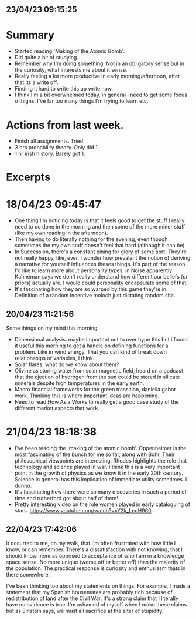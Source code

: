 ## 23/04/23 09:15:25

# Summary

* Started reading 'Making of the Atomic Bomb'.
* Did quite a bit of studying.
* Remember why I'm doing something. Not in an obligatory sense but in the curiosity, what interests me about it sense.
* Really feeling a lot more productive in early morning/afternoon, after that its a write off.
* Finding it hard to write this up write now.
* I think I'm a bit overwhelmed today. in general I need to get some focus o thigns, I've far too many things I'm trying
  to learn etc.

# Actions from last week.

* Finish all assignments. Tried.
* 3 hrs probability theory. Only did 1.
* 1 hr irish history. Barely got 1.

# Excerpts
# 18/04/23 09:45:47

* One thing I'm noticing today is that it feels good to get the stuff I really need to do done in the morning and then
  some of the more minor stuff (like my own reading in the afternoon). 
* Then having to do literally nothing for the evening, even though sometimes the my own stuff doesn't feel that hard
  (although it can be).
* In Succession, there's a constant pining for glory of some sort. They're not really happy, like, ever. I wonder how
  prevalent the notion of deriving a narrative for yourself influences theses things. It's part of the reason I'd like
  to learn more about personality types, in Noise apparently Kahneman says we don't really understand how different our
  beliefs (or priors) actually are. I would could personality encapsulate some of that.
* It's fascinating how they are so warped by this game they're in. Definition of a random incentive moloch just
  dictating random shit.
  
## 20/04/23 11:21:56

Some things on my mind this morning

* Dimensional analysis: maybe important not to over hype this but i found it useful this morning to get a handle on defining functions for a
  problem. Like in wind energy. That you can kind of break down relationships of variables, I think.
* Solar flares: what do we know about them?
* Olivine as storing water from solar magnetic field, heard on a podcast that the ejection of hydrogen from the sun
  could be stored in silicate minerals despite high temperatures in the early earth.
* Macro financial frameworks for the green transition, daniella gabor work. Thinking this is where important ideas are
  happening.
* Need to read How Asia Works to really get a good case study of the different market aspects that work.

# 21/04/23 18:18:38

* I've been reading the 'making of the atomic bomb'. Oppenheimer is the most fascinating of the bunch for me so far,
  along with Bohr. Their philosophical viewpoints are interesting. Rhodes highlights the role that technology and
  science played in war. I think this is a very important point in the growth of physics as we know it in the early 20th
  century. Science in general has this implication of immediate utility sometimes. I dunno.
* It's fascinating how there were so many discoveries in such a period of time and rutherford got about half of them!
* Pretty interesting video on the role women played in early cataloguing of stars. https://www.youtube.com/watch?v=Y2k_LcdH960

## 22/04/23 17:42:06

It occurred to me, on my walk, that I'm often frustrated with how little I know, or can remember. There's a
dissatisfaction with not knowing, that I should know more as opposed to acceptance of who I am in a knowledge space
sense. No more unique (worse off or better off) than the majority of the population. The practical response is curiosity
and enthusiasm thats in there somewhere.

I've been thinking too about my statements on things. For example, I made a statement that my Spanish housemates are
probably rich because of redistribution of land after the Civil War. It's a strong claim that I literally have no
evidence is true. I'm ashamed of myself when I make these claims but as Einstein says, we must all sacrifice at the
alter of stupidity.
